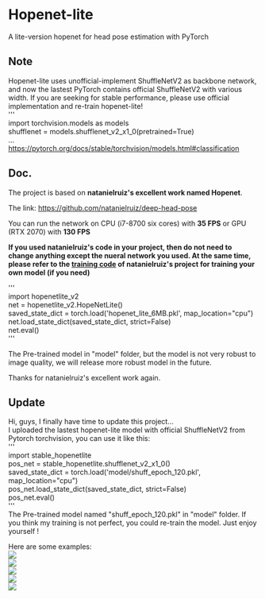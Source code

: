 # Hopenet-lite
A lite-version hopenet for head pose estimation with PyTorch  

## Note  
Hopenet-lite uses unofficial-implement ShuffleNetV2 as backbone network, and now the lastest PyTorch contains official ShuffleNetV2 with various width. If you are seeking for stable performance, please use official implementation and re-train hopenet-lite!  
'''  
import torchvision.models as models  
shufflenet = models.shufflenet_v2_x1_0(pretrained=True)  
...  
https://pytorch.org/docs/stable/torchvision/models.html#classification

## Doc.  
The project is based on **natanielruiz's excellent work named Hopenet**.

The link: https://github.com/natanielruiz/deep-head-pose

You can run the network on CPU (i7-8700 six cores) with **35 FPS** or GPU (RTX 2070) with **130 FPS**

**If you used natanielruiz's code in your project, then do not need to change anything except the nueral network you used. At the same time, please refer to the [training code](https://github.com/natanielruiz/deep-head-pose/blob/master/code/train_hopenet.py) of natanielruiz's project for training your own model (if you need)**

'''  
import hopenetlite_v2  
net = hopenetlite_v2.HopeNetLite()  
saved_state_dict = torch.load('hopenet_lite_6MB.pkl', map_location="cpu")  
net.load_state_dict(saved_state_dict, strict=False)  
net.eval()  
'''

The Pre-trained model in "model" folder, but the model is not very robust to image quality, we will release more 
robust model in the future.

Thanks for natanielruiz's excellent work again.  

## Update  
Hi, guys, I finally have time to update this project...  
I uploaded the lastest hopenet-lite model with official ShuffleNetV2 from Pytorch torchvision, you can use it like this:  
'''  
import stable_hopenetlite  
pos_net = stable_hopenetlite.shufflenet_v2_x1_0()  
saved_state_dict = torch.load('model/shuff_epoch_120.pkl', map_location="cpu")  
pos_net.load_state_dict(saved_state_dict, strict=False)  
pos_net.eval()  
'''  
The Pre-trained model named "shuff_epoch_120.pkl" in "model" folder. If you think my training is not perfect, you could re-train the model. Just enjoy yourself !  

Here are some examples:  
![](https://github.com/OverEuro/deep-head-pose-lite/blob/master/figs/th1.png)  
![](https://github.com/OverEuro/deep-head-pose-lite/blob/master/figs/th2.png)  
![](https://github.com/OverEuro/deep-head-pose-lite/blob/master/figs/th3.png)  
![](https://github.com/OverEuro/deep-head-pose-lite/blob/master/figs/th4.png)  
![](https://github.com/OverEuro/deep-head-pose-lite/blob/master/figs/th5.png)
